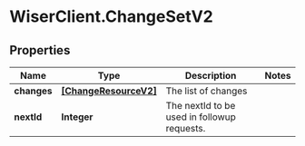 # WiserClient.ChangeSetV2

## Properties
Name | Type | Description | Notes
------------ | ------------- | ------------- | -------------
**changes** | [**[ChangeResourceV2]**](ChangeResourceV2.md) | The list of changes | 
**nextId** | **Integer** | The nextId to be used in followup requests. | 


